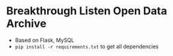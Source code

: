 # Breakthrough Listen Open Data Archive

- Based on Flask, MySQL
- `pip install -r requirements.txt` to get all dependencies

